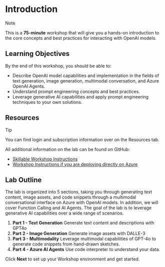 # Introduction

> [!NOTE]
>This is a **75-minute** workshop that will give you a hands-on introduction to the core concepts and best practices for interacting with OpenAI models.

## Learning Objectives

By the end of this workshop, you should be able to:

 - Describe OpenAI model capabilities and implementation in the fields of text generation, image generation, multimodal conversation, and Azure OpenAI Agents.
 - Understand prompt engineering concepts and best practices.
 - Leverage generative AI capabilities and apply prompt engineering techniques to your own solutions.

## Resources

> [!TIP]
> You can find login and subscription information over on the Resources tab.

All additional information on the lab can be found on GitHub:

- [Skillable Workshop Instructions](https://github.com/microsoft/aitour-interact-with-llms/blob/main/lab/Skillable%20Workshop%20Instructions/00_Introduction.md)
- [Workshop Instructions if you are deploying directly on Azure](https://github.com/microsoft/aitour-interact-with-llms/blob/main/lab/Workshop%20Instructions/00_Introduction.md)

## Lab Outline

The lab is organized into 5 sections, taking you through generating text content, image assets, and code snippets through a multimodal conversational interface on Azure with OpenAI models. In addition, we will cover Function Calling and AI Agents. The goal of the lab is to leverage generative AI capabilities over a wide range of scenarios.

1. **Part 1 - Text Generation** Generate text content and descriptions with GPT4o
2. **Part 2 - Image Generation** Generate image assets with DALLE-3
3. **Part 3 - Multimodality** Leverage multimodal capabilities of GPT-4o to generate code snippets from hand-drawn sketches.
4. **Part 4 - Azure AI Agents** Use code interpreter to understand your data.

Click **Next** to set up your Workshop environment and get started.